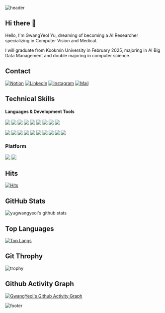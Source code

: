 ![header](https://capsule-render.vercel.app/api?type=waving&color=gradient&customColorList=2&height=250&section=header&text=WELCOME&fontSize=90&desc=%20This%20is%20GwangYeol's%20Github&animation=fadeIn&descSize=20&FontSize=40&descAlign=70&descAlignY=60&fontAlignY=40)


## Hi there 👋
Hello, I'm GwangYeol Yu, dreaming of becoming a AI Researcher specializing in Computer Vision and Medical.

I will graduate from Kookmin University in February 2025, majoring in AI Big Data Management and double majoring in computer science.


## Contact
[![Notion](https://img.shields.io/badge/Notion-000000?style=flat-square&logo=Notion&logoColor=white)](https://www.notion.so/s-Notion-4ec0905233e042a08bf701c13b739b76)
[![LinkedIn](https://img.shields.io/badge/Linked_In-0A66C2?style=flat-square&logo=LinkedIn&logoColor=white)](https://www.linkedin.com/in/%EA%B4%91%EC%97%B4-%EC%9C%A0-82aa60217/)
[![Instagram](https://img.shields.io/badge/Instagram-dd2a7b?style=flat-square&logo=Instagram&logoColor=white)](https://www.instagram.com/pang10_u/) 
[![Mail](https://img.shields.io/badge/kt01054197938@gmail.com-e10915?style=flat-square&logo=Gmail&logoColor=white)](kt01054197938@gmail.com)

## Technical Skills
#### Languages & Development Tools
<img src="https://img.shields.io/badge/Python-3776AB?style=flat-square&logo=Python&logoColor=white"/> <img src="https://img.shields.io/badge/Pytorch-EE4C2C?style=flat-square&logo=Pytorch&logoColor=white"/> <img src="https://img.shields.io/badge/TensorFlow-FF6F00?style=flat-square&logo=TensorFlow&logoColor=white"/> <img src="https://img.shields.io/badge/Keras-D00000?style=flat-square&logo=Keras&logoColor=white"/> <img src="https://img.shields.io/badge/Java-007396?style=flat-square&logo=Java&logoColor=white"/> <img src="https://img.shields.io/badge/R-276DC3?style=flat-square&logo=R&logoColor=white"/> <img src="https://img.shields.io/badge/C++-00599C?style=flat-square&logo=C%2B%2B&logoColor=white"/></a> <img src="https://img.shields.io/badge/Qgis-589632?style=flat-square&logo=Qgis&logoColor=white"/></a> <img src="https://img.shields.io/badge/SQL-4479A1?style=flat-square&logo=MySQL&logoColor=white"/>

<img src="https://img.shields.io/badge/Anaconda-44A833?style=flat-square&logo=Anaconda&logoColor=white"/> <img src="https://img.shields.io/badge/Jupyter-F37626?style=flat-square&logo=Jupyter&logoColor=white"/> <img src="https://img.shields.io/badge/Google Colab-F9AB00?style=flat-square&logo=Google Colab&logoColor=white"/> <img src="https://img.shields.io/badge/Eclipse IDE-2C2255?style=flat-square&logo=Eclipse IDE&logoColor=white"/> <img src="https://img.shields.io/badge/MySQL-4479A1?style=flat-square&logo=MySQL&logoColor=white"/> <img src="https://img.shields.io/badge/PyCharm-000000?style=flat-square&logo=PyCharm&logoColor=white"/> <img src="https://img.shields.io/badge/VSCode-007ACC?style=flat-square&logo=Visual Studio Code&logoColor=white"/> <img src="https://img.shields.io/badge/Git-F05032?style=flat-square&logo=Git&logoColor=white"/></a> <img src="https://img.shields.io/badge/GitHub-181717?style=flat-square&logo=GitHub&logoColor=white"/></a> <img src="https://img.shields.io/badge/Slack-4A154B?style=flat-square&logo=Slack&logoColor=white"/> </a>


### Platform
<img src="https://img.shields.io/badge/Windows-0078D6?style=flat-square&logo=Windows&logoColor=white"/> <img src="https://img.shields.io/badge/Linux-FCC624?style=flat-square&logo=Linux&logoColor=white"/>


## Hits
[![Hits](https://hits.seeyoufarm.com/api/count/incr/badge.svg?url=https://github.com/yugwangyeol%2Fgjbae1212%2Fhit-counter)](https://hits.seeyoufarm.com)


## GitHub Stats
![yugwangyeol's github stats](https://github-readme-stats.vercel.app/api?username=yugwangyeol&show_icons=true)

## Top Languages
[![Top Langs](https://github-readme-stats.vercel.app/api/top-langs/?username=yugwangyeol&layout=compact&theme=dark&langs_count=5)](https://github.com/yugwangyeol/github-readme-stats)

## Git Throphy
![trophy](https://github-profile-trophy.vercel.app/?username=yugwangyeol)

## Github Activity Graph
[![GwangYeol's Github Activity Graph](https://activity-graph.herokuapp.com/graph?username=yugwangyeol&theme=rogue)](https://github.com/yugwangyeol/github-readme-activity-graph)

![footer](https://capsule-render.vercel.app/api?type=waving&color=gradient&customColorList=2&height=150&section=footer)
